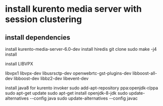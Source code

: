 # install kurento media server with session clustering

## install dependencies

install kurento-media-server-6.0-dev
install hiredis
git clone
sudo make -j4 install

install LIBVPX

libvpx1
libvpx-dev
libusrsctp-dev
openwebrtc-gst-plugins-dev
libboost-all-dev libboost-dev libbz2-dev libevent-dev


install java8 for kurento invoker
sudo add-apt-repository ppa:openjdk-r/ppa
sudo apt-get update
sudo apt-get install openjdk-8-jdk
sudo update-alternatives --config java
sudo update-alternatives --config javac



##
